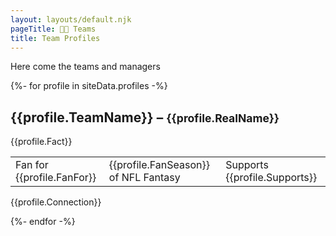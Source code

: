 ```yaml
---
layout: layouts/default.njk
pageTitle: 🏈🐖 Teams
title: Team Profiles
---
```


Here come the teams and managers

{%- for profile in siteData.profiles -%}
<div class="neu ph3 pv2 mv3">
  <h2>{{profile.TeamName}} &ndash; <small class="gray">{{profile.RealName}}</small></h2>
  <p class="gray i">
    {{profile.Fact}}
  </p>
  <table class="f6 collapse">
    <tr>
      <td class="ph2 br b--gray">Fan for {{profile.FanFor}}</td>
      <td class="ph2 br b--gray">{{profile.FanSeason}} of NFL Fantasy</td>
      <td class="ph2">Supports {{profile.Supports}}</td>
    </tr>
  </table>
  <p>
    {{profile.Connection}}
  </p>
</div>
{%- endfor -%}
